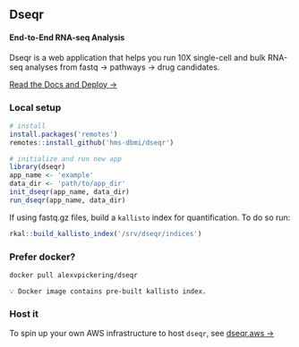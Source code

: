 ## Dseqr
#### **End-to-End RNA-seq Analysis**

Dseqr is a web application that helps you run 10X single-cell and bulk RNA-seq analyses from fastq → pathways → drug candidates.

[Read the Docs and Deploy →](https://docs.dseqr.com)

### Local setup

```R
# install
install.packages('remotes')
remotes::install_github('hms-dbmi/dseqr')

# initialize and run new app
library(dseqr)
app_name <- 'example'
data_dir <- 'path/to/app_dir'
init_dseqr(app_name, data_dir)
run_dseqr(app_name, data_dir)
```

If using fastq.gz files, build a `kallisto` index for quantification. To do so run:

```R
rkal::build_kallisto_index('/srv/dseqr/indices')
```

### Prefer docker?

```bash
docker pull alexvpickering/dseqr
```

`💡 Docker image contains pre-built kallisto index.`


### Host it

To spin up your own AWS infrastructure to host `dseqr`, see [dseqr.aws →](https://github.com/hms-dbmi/dseqr.aws)
